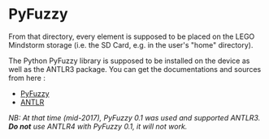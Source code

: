 # PyFuzzy
From that directory, every element is supposed to be placed on the LEGO Mindstorm storage (i.e. the SD Card, e.g. in the user's "home" directory).

The Python PyFuzzy library is supposed to be installed on the device as well as the ANTLR3 package.
You can get the documentations and sources from here :
* [PyFuzzy](http://pyfuzzy.sourceforge.net)
* [ANTLR](http://www.antlr.org/)

_NB: At that time (mid-2017), PyFuzzy 0.1 was used and supported ANTLR3. __Do not__ use ANTLR4 with PyFuzzy 0.1, it will not work._